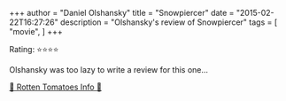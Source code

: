 +++
author = "Daniel Olshansky"
title = "Snowpiercer"
date = "2015-02-22T16:27:26"
description = "Olshansky's review of Snowpiercer"
tags = [
    "movie",
]
+++

Rating: ⭐⭐⭐⭐

Olshansky was too lazy to write a review for this one...

[🍅 Rotten Tomatoes Info 🍅](https://www.rottentomatoes.com//m/snowpiercer)